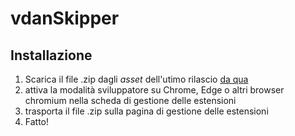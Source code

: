 # vdanSkipper

## Installazione
1) Scarica il file .zip dagli *asset* dell'utimo rilascio [da qua](https://github.com/Gabboxl/SPGCorsoSkipper/releases)
2) attiva la modalità sviluppatore su Chrome, Edge o altri browser chromium nella scheda di gestione delle estensioni
3) trasporta il file .zip sulla pagina di gestione delle estensioni
4) Fatto!
